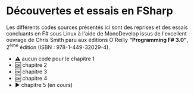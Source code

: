 # Découvertes et essais en FSharp

Les différents codes sources présentés ici sont des reprises et des essais concluants en F# sous Linux à l'aide de MonoDevelop issus de l'excellent ouvrage de Chris Smith paru aux éditions O'Reilly __"Programming F# 3.0"__, 2<sup>ème</sup> édition (ISBN : 978-1-449-32029-4).

- :warning: aucun code pour le chapitre 1
- :ok: chapitre 2
- :ok: chapitre 3
- :ok: chapitre 4
- :arrow_forward: chapitre 5 (en cours)
